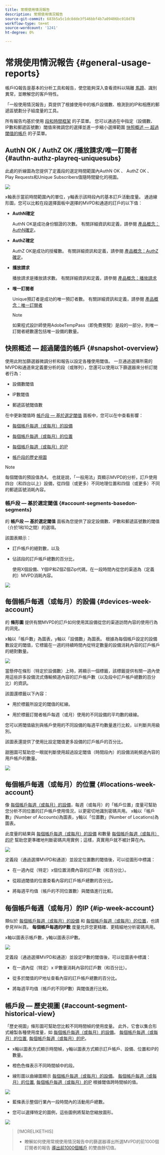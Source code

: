 ```yaml
---
title: 常規使用情況報告
description: 常規使用情況報告
source-git-commit: 683b5a5c1dc8dde3f546bbf4b7a09406bc018d78
workflow-type: tm+mt
source-wordcount: '1241'
ht-degree: 0%

---
```



# 常規使用情況報告 {#general-usage-reports}

帳戶IQ報告是基本的分析工具和報告，使您能夠深入查看資料以隔離 [馬蹄](/help/AccountIQ/product-concepts.md#segmet-def)、識別異常，並瞭解您的客戶特性。

「一般使用情況報告」頁提供了根據使用中的帳戶設備數、檢測到的IP和相應的郵遞區號劃分子組度量的工具。

<!--Divide the content in cohorts.

Content filters
device filters

segment and definition replicate to cohorts. Number of people and number of account that ......
content consumption.....-->

所有報告均基於使用 [段和時間框架](/help/AccountIQ/howto-select-segment-timeframe.md) 的子菜單。 您可以通過在中指定（設備數、 IP數和郵遞區號數）閾值來微調您的選擇並進一步縮小選擇範圍 [快照概述 — 超過閾值的帳戶](#snapshot-overview) 的子菜單。

<!--To view General Usage Reports:

1. Select the desired MVPDs from the **MVPDs in Segment** option.

2. Select the desired programmer channels from the **Channels in Segment** Option.

3. Select an appropriate time frame from the **Granularity and time frame** option.

   Using the above options you have defined segments for your analysis. Based on your segment selection, following graphs and reports are displayed.

4. You can fine tune your selection and further narrow it down by specifying (number of devices, number of IPs, and number of zip codes) thresholds in [Snapshot Overview - Accounts above thresholds](#snapshot-overview) widget/panel.-->

## AuthN OK / AuthZ OK /播放請求/唯一訂閱者 {#authn-authz-playreq-uniquesubs}

此處的折線圖為您提供了定義段的選定時間範圍內AuthN OK 、 AuthZ OK 、 Play Requests和Unique Subscribers值隨時間變化的視圖。

![](assets/line-graph-gu.png)

x軸表示當前時間範圍內的單位，y軸表示該時段內的基本訂戶活動度量。 通過線形圖，您可以比較在段選擇面板中選擇的MVPD和通道的訂戶的以下值：

* **AuthN確定**

   AuthN OK是成功身份驗證的次數。 有關詳細資訊和定義，請參閱 [產品概念：AuthN確定](/help/AccountIQ/product-concepts.md#authn-ok-def)。

* **AuthZ確定**

   AuthZ OK是成功的授權數。 有關詳細資訊和定義，請參閱 [產品概念：AuthZ確定](/help/AccountIQ/product-concepts.md#authz-ok-def)。

* **播放請求**

   播放請求是播放請求數。 有關詳細資訊和定義，請參閱 [產品概念：播放請求](/help/AccountIQ/product-concepts.md#play-requests-def)

* **唯一訂閱者**

   Unique預訂者是成功的唯一預訂者數。 有關詳細資訊和定義，請參閱 [產品概念：唯一訂閱者](/help/AccountIQ/product-concepts.md#unique-subscriber-def)

   >[!NOTE]
   >
   >如果程式設計師使用AdobeTempPass（即免費預覽）是段的一部分，則唯一訂閱者總數還包括唯一設備的數量。

## 快照概述 — 超過閾值的帳戶 {#snapshot-overview}

使用此附加篩選器微調分析和報告以設定各種使用閾值。 一旦通過選擇所需的MVPD和通道來定義要分析的段（或隊列），您還可以使用以下篩選器來分析訂閱者行為：

* 設備數閾值

* IP數閾值

* 郵遞區號閾值數

在中更新閾值時 [帳戶段 — 基於選定閾值](#account-segments-basedon-segments) 面板中，您可以在中查看影響：

* [每個帳戶每週（或每月）的設備](#devices-week-account)

* [每個帳戶每週（或每月）的位置](#locations-week-account)

* [每個帳戶每週（或每月）的IP](#ip-week-account)

* [帳戶段的歷史視圖](#account-segment-historical-view)

>[!NOTE]
>
>每個閾值的預設值為4。 也就是說，「一般用法」頁顯示MVPD的分析，訂戶使用四台（和四台以上）設備，從四個（或更多）不同地理位置和四個（或更多）不同的郵遞區號消耗內容。

### 帳戶段 — 基於選定閾值 {#account-segments-basedon-segments}

的 **帳戶段 — 基於選定閾值** 面板為您提供了設定設備數、IP數和郵遞區號數的閾值（介於1和10之間）的選項。

該圖表顯示：

* 訂戶帳戶的絕對數，以及

* 佔該段的訂戶帳戶總數的百分比，

   使用X個設備、Y個IP和Z個Z個Zip代碼，在一段時間內從您的渠道為（定義的）MVPD消耗內容。

![](assets/select-thresholds.png)

## 每個帳戶每週（或每月）的設備 {#devices-week-account}

的 **條形圖** 提供有關MVPD的訂戶如何使用其設備從您的渠道訪問內容的使用行為的洞見。

x軸以「帳戶數」為圖表，y軸以「設備數」為圖表。 根據為每個帳戶設定的設備數設定的閾值，它標籤在一週的持續時間內從特定數量的設備消耗內容的訂戶帳戶的絕對數量。

![](assets/bar-gr-devices-w-acc.png)

當懸停在條形（特定於設備數）上時，將顯示一個標籤，該標籤提供有關一週內使用這些許多設備流式傳輸頻道內容的訂戶帳戶數（以及段中訂戶帳戶總數的百分比）的資訊。

該圖還標籤以下內容：

* 用於標籤所設定的閾值的紅線。

* 用於標籤訂閱者帳戶每週（或月）使用的不同設備的平均數的綠線。

您可以將閾值級別與帳戶使用的不同設備的每週平均數量進行比較，以判斷共用級別。

該圖表還提供了使用比設定閾值更多設備的訂戶帳戶的百分比。

甜圈圖可幫助您一眼就判斷使用超過設定閾值（時間段內）的設備消耗頻道內容的用戶帳戶的數量。

![](assets/donut-devices-w-acc.png)

## 每個帳戶每週（或每月）的位置 {#locations-week-account}

像 [每個帳戶每週（或每月）的設備](#devices-week-account)，每週（或每月）的「帳戶位置」度量可幫助您分析不同位置的訂戶帳戶使用情況，以更密切地識別密碼共用。 x軸以「帳戶數」(Number of Accounts)為圖表，y軸以「位置數」(Number of Locations)為圖表。

此度量的結果與 [每個帳戶每週（或每月）的設備](#devices-week-account) 和數量 [每個帳戶每週（或每月）的IP](#ip-week-account) 幫助您更準確地判斷密碼共用實例；這樣，真實用戶就不被計算在內。

![](assets/graph-loc-week-acc.png)

定義段（通過選擇MVPD和通道）並設定位置數的閾值後，可以從圖形中標識：

* 在一週內從（特定）x個位置消費內容的訂戶數（和百分比）。

* 從超過閾值的位置查看內容的訂戶帳戶總數的百分比。

* 將每週平均值（帳戶的不同位置數）與閾值進行比較。

## 每個帳戶每週（或每月）的IP {#ip-week-account}

類似於 [每個帳戶每週（或每月）的設備](#devices-week-account) 和 [每個帳戶每週（或每月）的位置](#locations-week-account)，也請參見Wiki頁。 **每個帳戶每週的IP數** 度量允許您更精確、更精細地分析密碼共用。

x軸以圖表示帳戶數，y軸以圖表示IP數。

![](assets/graph-ip-week-acc.png)

定義段（通過選擇MVPD和通道）並設定IP數的閾值後，可以從圖表中標識：

* 在一週內從（特定）x IP數量消耗內容的訂戶數（和百分比）。

* 從多於閾值的IP地址查看內容的訂戶帳戶總數的百分比。

* 將每週平均值（帳戶的不同IP數）與閾值進行比較。

## 帳戶段 — 歷史視圖 {#account-segment-historical-view}

「歷史視圖」條形圖可幫助您比較不同時間幀的使用度量。 此外，它會以集合形式繪製各種使用度量，如 [每個帳戶每週（或每月）的設備](#devices-week-account)。 [每個帳戶每週（或每月）的位置](#locations-week-account), [每個帳戶每週（或每月）的IP](#ip-week-account)。

* x軸以圖表方式顯示時間幀，y軸以圖表方式顯示訂戶帳戶、設備、位置和IP的數量。

* 橙色色條表示不同時間幀中的段。

* 線形圖以曲線圖顯示 [每個帳戶每週（或每月）的設備](#devices-week-account)。 [每個帳戶每週（或每月）的位置](#locations-week-account), [每個帳戶每週（或每月）的IP](#ip-week-account) 根據閾值跨時間幀的值。

![](assets/historical-view.png)

* 藍條表示整個行業內一段時間內的活動用戶總數。

* 您可以選擇特定的圖例，這些圖例將幫助您縮放圖形。

![](assets/historical-view-total.png)

>[!MORELIKETHIS]
>
>* 瞭解如何使用常規使用情況報告中的篩選器導出所選MVPD的前1000個訂閱者的報告 [導出前1000個帳戶](/help/AccountIQ/export-acc-information.md) 的雙曲餘切值。

